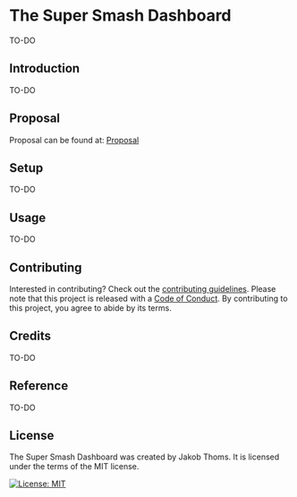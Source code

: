 # The Super Smash Dashboard

TO-DO

## Introduction

TO-DO

## Proposal

Proposal can be found at: [Proposal](proposal.md)

## Setup

TO-DO

## Usage

TO-DO

## Contributing

Interested in contributing? Check out the [contributing guidelines](CONTRIBUTING.md). Please note that this project is released with a [Code of Conduct](CODE_OF_CONDUCT.md). By contributing to this project, you agree to abide by its terms.

## Credits

TO-DO

## Reference

TO-DO

## License

The Super Smash Dashboard was created by Jakob Thoms. It is licensed under the terms of the MIT license.

[![License: MIT](https://img.shields.io/badge/License-MIT-yellow.svg)](https://opensource.org/licenses/MIT)  

